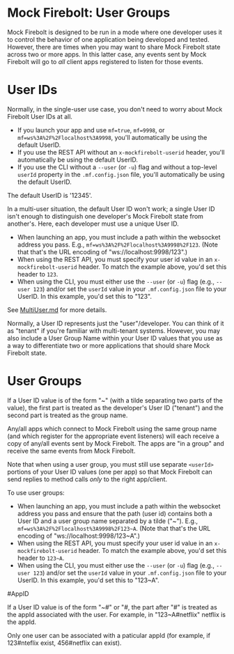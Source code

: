 Mock Firebolt: User Groups
==========================

Mock Firebolt is designed to be run in a mode where one developer uses it to control the behavior of one application being developed and tested. However, there are times when you may want to share Mock Firebolt state across two or more apps. In this latter case, any events sent by Mock Firebolt will go to _all_ client apps registered to listen for those events.


# User IDs

Normally, in the single-user use case, you don't need to worry about Mock Firebolt User IDs at all.

- If you launch your app and use `mf=true`, `mf=9998`, or `mf=ws%3A%2F%2Flocalhost%3A9998`, you'll automatically be using the default UserID.
- If you use the REST API without an `x-mockfirebolt-userid` header, you'll automatically be using the default UserID.
- If you use the CLI without a `--user` (or `-u`) flag and without a top-level `userId` property in the `.mf.config.json` file, you'll automatically be using the default UserID.

The default UserID is  '12345'.

In a multi-user situation, the default User ID won't work; a single User ID isn't enough to distinguish one developer's Mock Firebolt state from another's. Here, each developer must use a unique User ID.

- When launching an app, you must include a path within the websocket address you pass. E.g., `mf=ws%3A%2F%2Flocalhost%3A9998%2F123`. (Note that that's the URL encoding of "ws://localhost:9998/123".)
- When using the REST API, you must specify your user id value in an `x-mockfirebolt-userid` header. To match the example above, you'd set this header to `123`.
- When using the CLI, you must either use the `--user` (or `-u`) flag (e.g., `--user 123`) and/or set the `userId` value in your `.mf.config.json` file to your UserID. In this example, you'd set this to "123".

See [MultiUser.md](./MultiUser.md) for more details.

Normally, a User ID represents just the "user"/developer. You can think of it as "tenant" if you're familiar with multi-tenant systems. However, you may also include a User Group Name within your User ID values that you use as a way to differentiate two or more applications that should share Mock Firebolt state.

# User Groups

If a User ID value is of the form "<userId>\~<groupName>" (with a tilde separating two parts of the value), the first part is treated as the developer's User ID ("tenant") and the second part is treated as the group name.

Any/all apps which connect to Mock Firebolt using the same group name (and which register for the appropriate event listeners) will each receive a copy of any/all events sent by Mock Firebolt. The apps are "in a group" and receive the same events from Mock Firebolt.

Note that when using a user group, you must still use separate `<userId>` portions of your User ID values (one per app) so that Mock Firebolt can send replies to method calls _only_ to the right app/client.

To use user groups:

- When launching an app, you must include a path within the websocket address you pass and ensure that the path (user id) contains both a User ID and a user group name separated by a tilde ("~"). E.g., `mf=ws%3A%2F%2Flocalhost%3A9998%2F123~A`. (Note that that's the URL encoding of "ws://localhost:9998/123~A".)
- When using the REST API, you must specify your user id value in an `x-mockfirebolt-userid` header. To match the example above, you'd set this header to `123~A`.
- When using the CLI, you must either use the `--user` (or `-u`) flag (e.g., `--user 123`) and/or set the `userId` value in your `.mf.config.json` file to your UserID. In this example, you'd set this to "123\~A".

#AppID

If a User ID value is of the form "<userId>\~<groupName>\#<appId>" or "<userId>\#<appId>, the part after "#" is treated as the appId associated with the user. For example, in "123~A#netflix" netflix is the appId.

Only one user can be associated with a paticular appId (for example, if 123#nteflix exist, 456#netflix can exist).